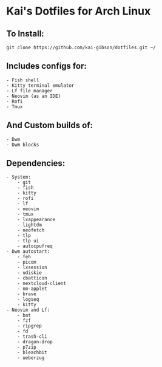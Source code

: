 # Kai's Dotfiles for Arch Linux

## To Install:
`git clone https://github.com/kai-gibson/dotfiles.git ~/`
## Includes configs for:
    - Fish shell
    - Kitty terminal emulator
    - Lf file manager
    - Neovim (as an IDE)
    - Rofi
    - Tmux

## And Custom builds of:
    - Dwm
    - Dwm blocks

## Dependencies:
    - System:
        - git
        - fish
        - kitty
        - rofi
        - lf
        - neovim
        - tmux
        - lxappearance
        - lightdm
        - neofetch
        - tlp
        - tlp ui
        - autocpufreq
    - Dwm autostart:
        - feh
        - picom
        - lxsession
        - udiskie
        - cbatticon
        - nextcloud-client
        - nm-applet
        - brave
        - logseq
        - kitty
    - Neovim and Lf:
        - bat
        - fzf
        - ripgrep
        - fd
        - trash-cli
        - dragon-drop
        - p7zip
        - bleachbit
        - ueberzug
